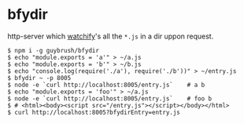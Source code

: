 # bfydir

http-server which [watchify](https://github.com/substack/watchify)'s
all the `*.js` in a dir uppon request.

    $ npm i -g guybrush/bfydir
    $ echo "module.exports = 'a'" > ~/a.js
    $ echo "module.exports = 'b'" > ~/b.js
    $ echo "console.log(require('./a'), require('./b'))" > ~/entry.js
    $ bfydir ~ -p 8005
    $ node -e `curl http://localhost:8005/entry.js`    # a b
    $ echo "module.exports = 'foo'" > ~/a.js
    $ node -e `curl http://localhost:8005/entry.js`    # foo b
    $ # <html><body><script src="/entry.js"></script></body></html>
    $ curl http://localhost:8005?bfydirEntry=entry.js


